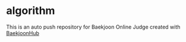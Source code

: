 # algorithm
This is an auto push repository for Baekjoon Online Judge created with [BaekjoonHub](https://github.com/BaekjoonHub/BaekjoonHub)
